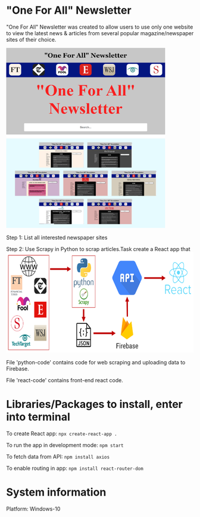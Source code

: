 # "One For All" Newsletter

"One For All" Newsletter was created to allow users to use only one website to view the latest news & articles from several popular magazine/newspaper sites of their choice.

<img src="https://raw.githubusercontent.com/yichen101/Oneforallnewsletter/main/images/Homepage.PNG" width="427" height="240"> <img src="https://raw.githubusercontent.com/yichen101/Oneforallnewsletter/main/images/Tabpages.png" width="427" height="240">

Step 1: List all interested newspaper sites

Step 2: Use Scrapy in Python to scrap articles.Task create a React app that
<img src="https://raw.githubusercontent.com/yichen101/Oneforallnewsletter/main/images/Pipeline.PNG" width="700" height="270">

File 'python-code' contains code for web scraping and uploading data to Firebase.

File 'react-code' contains front-end react code.

# Libraries/Packages to install, enter into terminal
To create React app: `npx create-react-app .`

To run the app in development mode: `npm start` 

To fetch data from API: `npm install axios`

To enable routing in app: `npm install react-router-dom`

# System information
Platform: Windows-10
